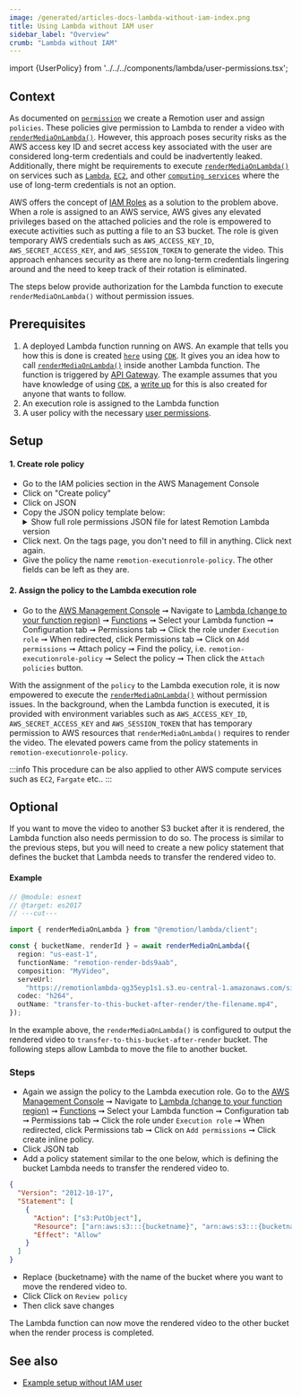 ```yaml
---
image: /generated/articles-docs-lambda-without-iam-index.png
title: Using Lambda without IAM user
sidebar_label: "Overview"
crumb: "Lambda without IAM"
---
```


import {UserPolicy} from '../../../components/lambda/user-permissions.tsx';

## Context

As documented on [`permission`](/docs/lambda/permissions) we create a Remotion user and assign `policies`. These policies give permission to Lambda to render a video with [`renderMediaOnLambda()`](/docs/lambda/rendermediaonlambda). However, this approach poses security risks as the AWS access key ID and secret access key associated with the user are considered long-term credentials and could be inadvertently leaked. Additionally, there might be requirements to execute [`renderMediaOnLambda()`](/docs/lambda/rendermediaonlambda) on services such as [`Lambda`](https://docs.aws.amazon.com/lambda/latest/dg/welcome.html), [`EC2`](https://aws.amazon.com/ec2/), and other [`computing services`](https://aws.amazon.com/products/compute/) where the use of long-term credentials is not an option.

AWS offers the concept of [IAM Roles](https://docs.aws.amazon.com/IAM/latest/UserGuide/id_roles) as a solution to the problem above. When a role is assigned to an AWS service, AWS gives any elevated privileges based on the attached policies and the role is empowered to execute activities such as putting a file to an S3 bucket. The role is given temporary AWS credentials such as `AWS_ACCESS_KEY_ID`, `AWS_SECRET_ACCESS_KEY`, and `AWS_SESSION_TOKEN` to generate the video. This approach enhances security as there are no long-term credentials lingering around and the need to keep track of their rotation is eliminated.

The steps below provide authorization for the Lambda function to execute `renderMediaOnLambda()` without permission issues.

## Prerequisites

1. A deployed Lambda function running on AWS. An example that tells you how this is done is created [`here`](https://github.com/alexfernandez803/example-lambda) using [`CDK`](https://docs.aws.amazon.com/cdk/v2/guide/work-with-cdk-typescript.html). It gives you an idea how to call [`renderMediaOnLambda()`](/docs/lambda/rendermediaonlambda) inside another Lambda function. The function is triggered by [API Gateway](https://docs.aws.amazon.com/apigateway/latest/developerguide/welcome.html). The example assumes that you have knowledge of using [`CDK`](https://docs.aws.amazon.com/cdk/v2/guide/work-with-cdk-typescript.html), a [write up](/docs/lambda/example-setup-without-iam-user) for this is also created for anyone that wants to follow.
2. An execution role is assigned to the Lambda function
3. A user policy with the necessary [user permissions](/docs/lambda/permissions#user-permissions).

## Setup

#### 1. Create role policy

- Go to the IAM policies section in the AWS Management Console
- Click on "Create policy"
- Click on JSON
- Copy the JSON policy template below:
  <details>
  <summary>Show full role permissions JSON file for latest Remotion Lambda version
  </summary>
  <UserPolicy />
  </details>
- Click next. On the tags page, you don't need to fill in anything. Click next again.
- Give the policy the name `remotion-executionrole-policy`. The other fields can be left as they are.

#### 2. Assign the policy to the Lambda execution role

- Go to the [AWS Management Console](https://console.aws.amazon.com/console/home) ➞ Navigate to [Lambda (change to your function region)](https://us-east-1.console.aws.amazon.com/lambda/home?region=us-east-1#/discover) ➞ [Functions](https://us-east-1.console.aws.amazon.com/lambda/home?region=us-east-1#/functions) ➞ Select your Lambda function ➞ Configuration tab ➞ Permissions tab ➞ Click the role under `Execution role` ➞ When redirected, click Permissions tab ➞ Click on `Add permissions` ➞ Attach policy ➞ Find the policy, i.e. `remotion-executionrole-policy` ➞ Select the policy ➞ Then click the `Attach policies` button.

With the assignment of the `policy` to the Lambda execution role, it is now empowered to execute the [`renderMediaOnLambda()`](/docs/lambda/rendermediaonlambda) without permission issues. In the background, when the Lambda function is executed, it is provided with environment variables such as `AWS_ACCESS_KEY_ID`, `AWS_SECRET_ACCESS_KEY` and `AWS_SESSION_TOKEN` that has temporary permission to AWS resources that `renderMediaOnLambda()` requires to render the video. The elevated powers came from the policy statements in `remotion-executionrole-policy`.

:::info
This procedure can be also applied to other AWS compute services such as `EC2`, `Fargate` etc..
:::

## Optional

If you want to move the video to another S3 bucket after it is rendered, the Lambda function also needs permission to do so. The process is similar to the previous steps, but you will need to create a new policy statement that defines the bucket that Lambda needs to transfer the rendered video to.

#### Example

```ts twoslash
// @module: esnext
// @target: es2017
// ---cut---

import { renderMediaOnLambda } from "@remotion/lambda/client";

const { bucketName, renderId } = await renderMediaOnLambda({
  region: "us-east-1",
  functionName: "remotion-render-bds9aab",
  composition: "MyVideo",
  serveUrl:
    "https://remotionlambda-qg35eyp1s1.s3.eu-central-1.amazonaws.com/sites/bf2jrbfkw",
  codec: "h264",
  outName: "transfer-to-this-bucket-after-render/the-filename.mp4",
});
```

In the example above, the `renderMediaOnLambda()` is configured to output the rendered video to `transfer-to-this-bucket-after-render` bucket. The following steps allow Lambda to move the file to another bucket.

### Steps

- Again we assign the policy to the Lambda execution role. Go to the [AWS Management Console](https://console.aws.amazon.com/console/home) ➞ Navigate to [Lambda (change to your function region)](https://us-east-1.console.aws.amazon.com/lambda/home?region=us-east-1#/discover) ➞ [Functions](https://us-east-1.console.aws.amazon.com/lambda/home?region=us-east-1#/functions) ➞ Select your Lambda function ➞ Configuration tab ➞ Permissions tab ➞ Click the role under `Execution role` ➞ When redirected, click Permissions tab ➞ Click on `Add permissions` ➞ Click create inline policy.
- Click JSON tab
- Add a policy statement similar to the one below, which is defining the bucket Lambda needs to transfer the rendered video to.

```json
{
  "Version": "2012-10-17",
  "Statement": [
    {
      "Action": ["s3:PutObject"],
      "Resource": ["arn:aws:s3:::{bucketname}", "arn:aws:s3:::{bucketname}/*"],
      "Effect": "Allow"
    }
  ]
}
```

- Replace {bucketname} with the name of the bucket where you want to move the rendered video to.
- Click Click on `Review policy`
- Then click save changes

The Lambda function can now move the rendered video to the other bucket when the render process is completed.

## See also

- [Example setup without IAM user](/docs/lambda/example-setup-without-iam-user)
